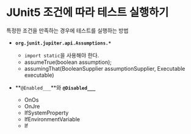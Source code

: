 # JUnit5 조건에 따라 테스트 실행하기    

특정한 조건을 만족하는 경우에 테스트를 실행하는 방법    

* **`org.junit.jupiter.api.Assumptions.*`**
    * `import static`을 사용해야 한다.  
    * assumeTrue(boolean assumption);    
    * assumingThat(BooleanSupplier assumptionSupplier, Executable executable)      
       

* **`@Enabled___`**와 **`@Disabled___`**    
    * OnOs
    * OnJre
    * IfSystemProperty
    * IfEnvironmentVariable
    * If  
    
